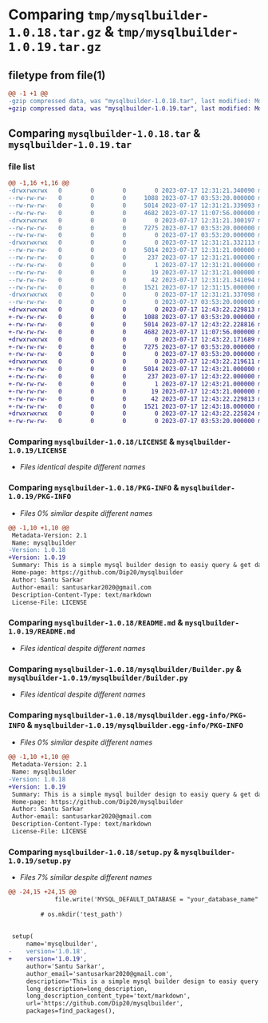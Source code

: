 # Comparing `tmp/mysqlbuilder-1.0.18.tar.gz` & `tmp/mysqlbuilder-1.0.19.tar.gz`

## filetype from file(1)

```diff
@@ -1 +1 @@
-gzip compressed data, was "mysqlbuilder-1.0.18.tar", last modified: Mon Jul 17 12:31:21 2023, max compression
+gzip compressed data, was "mysqlbuilder-1.0.19.tar", last modified: Mon Jul 17 12:43:22 2023, max compression
```

## Comparing `mysqlbuilder-1.0.18.tar` & `mysqlbuilder-1.0.19.tar`

### file list

```diff
@@ -1,16 +1,16 @@
-drwxrwxrwx   0        0        0        0 2023-07-17 12:31:21.340090 mysqlbuilder-1.0.18/
--rw-rw-rw-   0        0        0     1088 2023-07-17 03:53:20.000000 mysqlbuilder-1.0.18/LICENSE
--rw-rw-rw-   0        0        0     5014 2023-07-17 12:31:21.339093 mysqlbuilder-1.0.18/PKG-INFO
--rw-rw-rw-   0        0        0     4682 2023-07-17 11:07:56.000000 mysqlbuilder-1.0.18/README.md
-drwxrwxrwx   0        0        0        0 2023-07-17 12:31:21.300197 mysqlbuilder-1.0.18/mysqlbuilder/
--rw-rw-rw-   0        0        0     7275 2023-07-17 03:53:20.000000 mysqlbuilder-1.0.18/mysqlbuilder/Builder.py
--rw-rw-rw-   0        0        0        0 2023-07-17 03:53:20.000000 mysqlbuilder-1.0.18/mysqlbuilder/__init__.py
-drwxrwxrwx   0        0        0        0 2023-07-17 12:31:21.332113 mysqlbuilder-1.0.18/mysqlbuilder.egg-info/
--rw-rw-rw-   0        0        0     5014 2023-07-17 12:31:21.000000 mysqlbuilder-1.0.18/mysqlbuilder.egg-info/PKG-INFO
--rw-rw-rw-   0        0        0      237 2023-07-17 12:31:21.000000 mysqlbuilder-1.0.18/mysqlbuilder.egg-info/SOURCES.txt
--rw-rw-rw-   0        0        0        1 2023-07-17 12:31:21.000000 mysqlbuilder-1.0.18/mysqlbuilder.egg-info/dependency_links.txt
--rw-rw-rw-   0        0        0       19 2023-07-17 12:31:21.000000 mysqlbuilder-1.0.18/mysqlbuilder.egg-info/top_level.txt
--rw-rw-rw-   0        0        0       42 2023-07-17 12:31:21.341094 mysqlbuilder-1.0.18/setup.cfg
--rw-rw-rw-   0        0        0     1521 2023-07-17 12:31:15.000000 mysqlbuilder-1.0.18/setup.py
-drwxrwxrwx   0        0        0        0 2023-07-17 12:31:21.337098 mysqlbuilder-1.0.18/tests/
--rw-rw-rw-   0        0        0        0 2023-07-17 03:53:20.000000 mysqlbuilder-1.0.18/tests/__init__.py
+drwxrwxrwx   0        0        0        0 2023-07-17 12:43:22.229813 mysqlbuilder-1.0.19/
+-rw-rw-rw-   0        0        0     1088 2023-07-17 03:53:20.000000 mysqlbuilder-1.0.19/LICENSE
+-rw-rw-rw-   0        0        0     5014 2023-07-17 12:43:22.228816 mysqlbuilder-1.0.19/PKG-INFO
+-rw-rw-rw-   0        0        0     4682 2023-07-17 11:07:56.000000 mysqlbuilder-1.0.19/README.md
+drwxrwxrwx   0        0        0        0 2023-07-17 12:43:22.171689 mysqlbuilder-1.0.19/mysqlbuilder/
+-rw-rw-rw-   0        0        0     7275 2023-07-17 03:53:20.000000 mysqlbuilder-1.0.19/mysqlbuilder/Builder.py
+-rw-rw-rw-   0        0        0        0 2023-07-17 03:53:20.000000 mysqlbuilder-1.0.19/mysqlbuilder/__init__.py
+drwxrwxrwx   0        0        0        0 2023-07-17 12:43:22.219611 mysqlbuilder-1.0.19/mysqlbuilder.egg-info/
+-rw-rw-rw-   0        0        0     5014 2023-07-17 12:43:21.000000 mysqlbuilder-1.0.19/mysqlbuilder.egg-info/PKG-INFO
+-rw-rw-rw-   0        0        0      237 2023-07-17 12:43:22.000000 mysqlbuilder-1.0.19/mysqlbuilder.egg-info/SOURCES.txt
+-rw-rw-rw-   0        0        0        1 2023-07-17 12:43:21.000000 mysqlbuilder-1.0.19/mysqlbuilder.egg-info/dependency_links.txt
+-rw-rw-rw-   0        0        0       19 2023-07-17 12:43:21.000000 mysqlbuilder-1.0.19/mysqlbuilder.egg-info/top_level.txt
+-rw-rw-rw-   0        0        0       42 2023-07-17 12:43:22.229813 mysqlbuilder-1.0.19/setup.cfg
+-rw-rw-rw-   0        0        0     1521 2023-07-17 12:43:18.000000 mysqlbuilder-1.0.19/setup.py
+drwxrwxrwx   0        0        0        0 2023-07-17 12:43:22.225824 mysqlbuilder-1.0.19/tests/
+-rw-rw-rw-   0        0        0        0 2023-07-17 03:53:20.000000 mysqlbuilder-1.0.19/tests/__init__.py
```

### Comparing `mysqlbuilder-1.0.18/LICENSE` & `mysqlbuilder-1.0.19/LICENSE`

 * *Files identical despite different names*

### Comparing `mysqlbuilder-1.0.18/PKG-INFO` & `mysqlbuilder-1.0.19/PKG-INFO`

 * *Files 0% similar despite different names*

```diff
@@ -1,10 +1,10 @@
 Metadata-Version: 2.1
 Name: mysqlbuilder
-Version: 1.0.18
+Version: 1.0.19
 Summary: This is a simple mysql builder design to easiy query & get data from your database
 Home-page: https://github.com/Dip20/mysqlbuilder
 Author: Santu Sarkar
 Author-email: santusarkar2020@gmail.com
 Description-Content-Type: text/markdown
 License-File: LICENSE
```

### Comparing `mysqlbuilder-1.0.18/README.md` & `mysqlbuilder-1.0.19/README.md`

 * *Files identical despite different names*

### Comparing `mysqlbuilder-1.0.18/mysqlbuilder/Builder.py` & `mysqlbuilder-1.0.19/mysqlbuilder/Builder.py`

 * *Files identical despite different names*

### Comparing `mysqlbuilder-1.0.18/mysqlbuilder.egg-info/PKG-INFO` & `mysqlbuilder-1.0.19/mysqlbuilder.egg-info/PKG-INFO`

 * *Files 0% similar despite different names*

```diff
@@ -1,10 +1,10 @@
 Metadata-Version: 2.1
 Name: mysqlbuilder
-Version: 1.0.18
+Version: 1.0.19
 Summary: This is a simple mysql builder design to easiy query & get data from your database
 Home-page: https://github.com/Dip20/mysqlbuilder
 Author: Santu Sarkar
 Author-email: santusarkar2020@gmail.com
 Description-Content-Type: text/markdown
 License-File: LICENSE
```

### Comparing `mysqlbuilder-1.0.18/setup.py` & `mysqlbuilder-1.0.19/setup.py`

 * *Files 7% similar despite different names*

```diff
@@ -24,15 +24,15 @@
             file.write('MYSQL_DEFAULT_DATABASE = "your_database_name" \n MYSQL_USERNAME = "root" \n MYSQL_PASSWORD = ""')
     
         # os.mkdir('test_path')
                 
                 
 setup(
     name='mysqlbuilder',
-    version='1.0.18',
+    version='1.0.19',
     author='Santu Sarkar',
     author_email='santusarkar2020@gmail.com',
     description='This is a simple mysql builder design to easiy query & get data from your database',
     long_description=long_description,
     long_description_content_type='text/markdown',
     url='https://github.com/Dip20/mysqlbuilder',
     packages=find_packages(),
```

